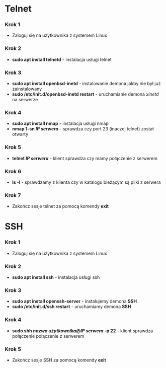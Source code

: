 # Telnet
### Krok 1
- Zaloguj się na użytkownika z systemem Linux
### Krok 2
- **sudo apt install telnetd** - instalacja usługi telnet
### Krok 3
- **sudo apt install openbsd-inetd** - instalowanie demona jakby nie był już zainstalowany
- **sudo /etc/init.d/openbsd-inetd restart** - uruchamianie demona *xinetd* na serwerze
### Krok 4
- **sudo apt install nmap** - instalacja usługi nmap 
- **nmap 1-sn  *IP serwera*** - sprawdza czy port 23 (inaczej telnet) został otwarty
### Krok 5
- **telnet *IP serwera*** - klient sprawdza czy mamy połączenie z serwerem
### Krok 6
- **ls -l** - sprawdzamy z klienta czy w katalogu bieżącym są pliki z serwera
### Krok 7
- Zakończ sesje telnet za pomocą komendy **exit**

# SSH
### Krok 1
- Zaloguj się na użytkownika z systemem Linux
### Krok 2
- **sudo apt install ssh** - instalacja usługi ssh
### Krok 3
- **sudo apt install openssh-server** - instalujemy demona **SSH**
- **sudo /etc/init.d/ssh restart** - uruchamiamy demona **SSH**
### Krok 4
- **sudo shh *nazwa użytkownika*@*IP serwera* -p 22** - klient sprawdza połączenie połączenie z serwerem
### Krok 5
- Zakończ sesje SSH za pomocą komendy **exit**
